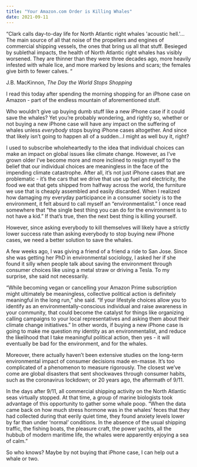 ```yaml
---
title: "Your Amazon.com Order is Killing Whales"
date: 2021-09-11
---
```


“Clark calls day-to-day life for North Atlantic right whales 'acoustic hell.'…The main source of all that noise of the propellers and engines of commercial
shipping vessels, the ones that bring us all that stuff. Besieged by sublethal impacts, the health of North Atlantic right whales has visibly worsened. They are
thinner than they were three decades ago, more heavily infested with whale lice, and more marked by lesions and scars; the females give birth to fewer calves. “

J.B. MacKinnon, _The Day the World Stops Shopping_

I read this today after spending the morning shopping for an iPhone case on Amazon - part of the endless mountain of aforementioned stuff.

Who wouldn’t give up buying dumb stuff like a new iPhone case if it could save the whales? Yet you’re probably wondering, and rightly so, whether or not buying a new iPhone case will have any impact on the suffering of whales unless _everybody_ stops buying iPhone cases altogether. And since that likely isn’t going to happen all of a sudden…I might as well buy it, right?

I used to subscribe wholeheartedly to the idea that individual choices can make an impact on global issues like climate change. However, as I’ve grown older I’ve become more and more inclined to resign myself to the belief that our individual choices are meaningless in the face of the impending climate catastrophe. After all, it’s not just iPhone cases that are problematic - it’s the cars that we drive that use up fuel and electricity, the food we eat that gets shipped from halfway across the world, the furniture we use that is cheaply assembled and easily discarded. When I realized how damaging my everyday participance in a consumer society is to the environment, it felt absurd to call myself an “environmentalist.” I once read somewhere that “the single best thing you can do for the environment is to not have a kid.” If that’s true, then the next best thing is killing yourself.

However, since asking everybody to kill themselves will likely have a strictly lower success rate than asking everybody to stop buying new iPhone cases, we need a better solution to save the whales.

A few weeks ago, I was giving a friend of a friend a ride to San Jose. Since she was getting her PhD in environmental sociology, I asked her if she found it silly when people talk about saving the environment through consumer choices like using a metal straw or driving a Tesla. To my surprise, she said not necessarily.

“While becoming vegan or cancelling your Amazon Prime subscription might ultimately be meaningless, collective political action is definitely meaningful in the long run,” she said. “If your lifestyle choices allow you to identify as an environmentally-conscious individual and raise awareness in your community, that could become the catalyst for things like organizing calling campaigns to your local representatives and asking them about their climate change initiatives.” In other words, if buying a new iPhone case is going to make me question my identity as an environmentalist, and reduce the likelihood that I take meaningful political action, then yes - it will eventually be bad for the environment, and for the whales.

Moreover, there actually haven’t been extensive studies on the long-term environmental impact of consumer decisions made en-masse. It’s too complicated of a phenomenon to measure rigorously. The closest we’ve come are global disasters that sent shockwaves through consumer habits, such as the coronavirus lockdown; or 20 years ago, the aftermath of 9/11.

In the days after 9/11, all commercial shipping activity on the North Atlantic seas virtually stopped. At that time, a group of marine biologists took advantage of this opportunity to gather some whale poop. “When the data came back on how much stress hormone was in the whales’ feces that they had collected during that eerily quiet time, they found anxiety levels lower by far than under ‘normal’ conditions. In the absence of the usual shipping traffic, the fishing boats, the pleasure craft, the power yachts, all the hubbub of modern maritime life, the whales were apparently enjoying a sea of calm.”

So who knows? Maybe by not buying that iPhone case, I can help out a whale or two.

